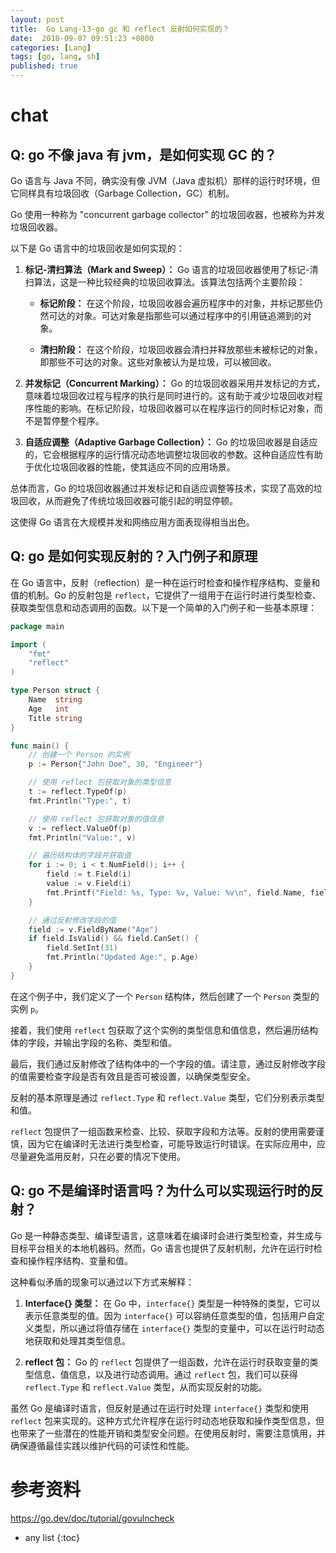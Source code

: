```yaml
---
layout: post
title:  Go Lang-13-go gc 和 reflect 反射如何实现的？
date:  2018-09-07 09:51:23 +0800
categories: [Lang]
tags: [go, lang, sh]
published: true
---
```



# chat

## Q: go 不像 java 有 jvm，是如何实现 GC 的？

Go 语言与 Java 不同，确实没有像 JVM（Java 虚拟机）那样的运行时环境，但它同样具有垃圾回收（Garbage Collection，GC）机制。

Go 使用一种称为 "concurrent garbage collector" 的垃圾回收器，也被称为并发垃圾回收器。

以下是 Go 语言中的垃圾回收是如何实现的：

1. **标记-清扫算法（Mark and Sweep）：** Go 语言的垃圾回收器使用了标记-清扫算法，这是一种比较经典的垃圾回收算法。该算法包括两个主要阶段：

   - **标记阶段：** 在这个阶段，垃圾回收器会遍历程序中的对象，并标记那些仍然可达的对象。可达对象是指那些可以通过程序中的引用链追溯到的对象。

   - **清扫阶段：** 在这个阶段，垃圾回收器会清扫并释放那些未被标记的对象，即那些不可达的对象。这些对象被认为是垃圾，可以被回收。

2. **并发标记（Concurrent Marking）：** Go 的垃圾回收器采用并发标记的方式，意味着垃圾回收过程与程序的执行是同时进行的。这有助于减少垃圾回收对程序性能的影响。在标记阶段，垃圾回收器可以在程序运行的同时标记对象，而不是暂停整个程序。

3. **自适应调整（Adaptive Garbage Collection）：** Go 的垃圾回收器是自适应的，它会根据程序的运行情况动态地调整垃圾回收的参数。这种自适应性有助于优化垃圾回收器的性能，使其适应不同的应用场景。

总体而言，Go 的垃圾回收器通过并发标记和自适应调整等技术，实现了高效的垃圾回收，从而避免了传统垃圾回收器可能引起的明显停顿。

这使得 Go 语言在大规模并发和网络应用方面表现得相当出色。

## Q: go 是如何实现反射的？入门例子和原理

在 Go 语言中，反射（reflection）是一种在运行时检查和操作程序结构、变量和值的机制。Go 的反射包是 `reflect`，它提供了一组用于在运行时进行类型检查、获取类型信息和动态调用的函数。以下是一个简单的入门例子和一些基本原理：

```go
package main

import (
	"fmt"
	"reflect"
)

type Person struct {
	Name  string
	Age   int
	Title string
}

func main() {
	// 创建一个 Person 的实例
	p := Person{"John Doe", 30, "Engineer"}

	// 使用 reflect 包获取对象的类型信息
	t := reflect.TypeOf(p)
	fmt.Println("Type:", t)

	// 使用 reflect 包获取对象的值信息
	v := reflect.ValueOf(p)
	fmt.Println("Value:", v)

	// 遍历结构体的字段并获取值
	for i := 0; i < t.NumField(); i++ {
		field := t.Field(i)
		value := v.Field(i)
		fmt.Printf("Field: %s, Type: %v, Value: %v\n", field.Name, field.Type, value.Interface())
	}

	// 通过反射修改字段的值
	field := v.FieldByName("Age")
	if field.IsValid() && field.CanSet() {
		field.SetInt(31)
		fmt.Println("Updated Age:", p.Age)
	}
}
```

在这个例子中，我们定义了一个 `Person` 结构体，然后创建了一个 `Person` 类型的实例 `p`。

接着，我们使用 `reflect` 包获取了这个实例的类型信息和值信息，然后遍历结构体的字段，并输出字段的名称、类型和值。

最后，我们通过反射修改了结构体中的一个字段的值。请注意，通过反射修改字段的值需要检查字段是否有效且是否可被设置，以确保类型安全。

反射的基本原理是通过 `reflect.Type` 和 `reflect.Value` 类型，它们分别表示类型和值。

`reflect` 包提供了一组函数来检查、比较、获取字段和方法等。反射的使用需要谨慎，因为它在编译时无法进行类型检查，可能导致运行时错误。在实际应用中，应尽量避免滥用反射，只在必要的情况下使用。

## Q: go 不是编译时语言吗？为什么可以实现运行时的反射？

Go 是一种静态类型、编译型语言，这意味着在编译时会进行类型检查，并生成与目标平台相关的本地机器码。然而，Go 语言也提供了反射机制，允许在运行时检查和操作程序结构、变量和值。

这种看似矛盾的现象可以通过以下方式来解释：

1. **Interface{} 类型：** 在 Go 中，`interface{}` 类型是一种特殊的类型，它可以表示任意类型的值。因为 `interface{}` 可以容纳任意类型的值，包括用户自定义类型，所以通过将值存储在 `interface{}` 类型的变量中，可以在运行时动态地获取和处理其类型信息。

2. **reflect 包：** Go 的 `reflect` 包提供了一组函数，允许在运行时获取变量的类型信息、值信息，以及进行动态调用。通过 `reflect` 包，我们可以获得 `reflect.Type` 和 `reflect.Value` 类型，从而实现反射的功能。

虽然 Go 是编译时语言，但反射是通过在运行时处理 `interface{}` 类型和使用 `reflect` 包来实现的。这种方式允许程序在运行时动态地获取和操作类型信息，但也带来了一些潜在的性能开销和类型安全问题。在使用反射时，需要注意慎用，并确保遵循最佳实践以维护代码的可读性和性能。

# 参考资料

https://go.dev/doc/tutorial/govulncheck

* any list
{:toc}